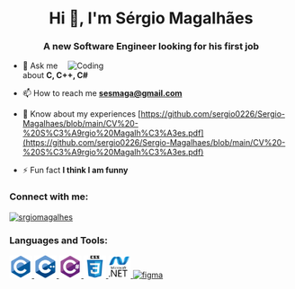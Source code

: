<h1 align="center">Hi 👋, I'm Sérgio Magalhães</h1>
<h3 align="center">A new Software Engineer looking for his first job</h3>

<img align="right" alt="Coding" width="400" src="https://i.pinimg.com/originals/4e/9e/1f/4e9e1f5a41b738e3066d135da871a46c.gif" >

- 💬 Ask me about **C, C++, C#**

- 📫 How to reach me **sesmaga@gmail.com**

- 📄 Know about my experiences [https://github.com/sergio0226/Sergio-Magalhaes/blob/main/CV%20-%20S%C3%A9rgio%20Magalh%C3%A3es.pdf](https://github.com/sergio0226/Sergio-Magalhaes/blob/main/CV%20-%20S%C3%A9rgio%20Magalh%C3%A3es.pdf)

- ⚡ Fun fact **I think I am funny**

<h3 align="left">Connect with me:</h3>
<p align="left">
<a href="https://kaggle.com/srgiomagalhes" target="blank"><img align="center" src="https://raw.githubusercontent.com/rahuldkjain/github-profile-readme-generator/master/src/images/icons/Social/kaggle.svg" alt="srgiomagalhes" height="30" width="40" /></a>
</p>

<h3 align="left">Languages and Tools:</h3>
<p align="left"> <a href="https://www.cprogramming.com/" target="_blank" rel="noreferrer"> <img src="https://raw.githubusercontent.com/devicons/devicon/master/icons/c/c-original.svg" alt="c" width="40" height="40"/> </a> <a href="https://www.w3schools.com/cpp/" target="_blank" rel="noreferrer"> <img src="https://raw.githubusercontent.com/devicons/devicon/master/icons/cplusplus/cplusplus-original.svg" alt="cplusplus" width="40" height="40"/> </a> <a href="https://www.w3schools.com/cs/" target="_blank" rel="noreferrer"> <img src="https://raw.githubusercontent.com/devicons/devicon/master/icons/csharp/csharp-original.svg" alt="csharp" width="40" height="40"/> </a> <a href="https://www.w3schools.com/css/" target="_blank" rel="noreferrer"> <img src="https://raw.githubusercontent.com/devicons/devicon/master/icons/css3/css3-original-wordmark.svg" alt="css3" width="40" height="40"/> </a> <a href="https://dotnet.microsoft.com/" target="_blank" rel="noreferrer"> <img src="https://raw.githubusercontent.com/devicons/devicon/master/icons/dot-net/dot-net-original-wordmark.svg" alt="dotnet" width="40" height="40"/> </a> <a href="https://www.figma.com/" target="_blank" rel="noreferrer"> <img src="https://www.vectorlogo.zone/logos/figma/figma-icon.svg" alt="figma" width="40" height="40"/> </a>
